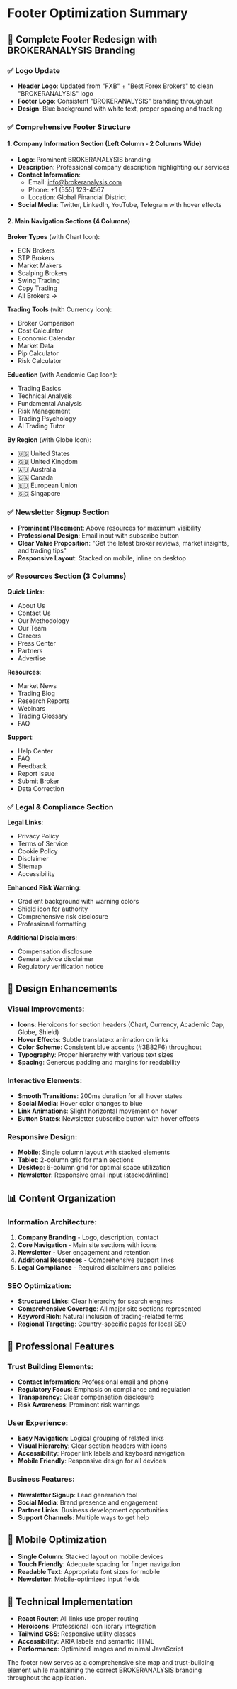 # Footer Optimization Summary

## 🎯 Complete Footer Redesign with BROKERANALYSIS Branding

### ✅ **Logo Update**
- **Header Logo**: Updated from "FXB" + "Best Forex Brokers" to clean "BROKERANALYSIS" logo
- **Footer Logo**: Consistent "BROKERANALYSIS" branding throughout
- **Design**: Blue background with white text, proper spacing and tracking

### ✅ **Comprehensive Footer Structure**

#### **1. Company Information Section** (Left Column - 2 Columns Wide)
- **Logo**: Prominent BROKERANALYSIS branding
- **Description**: Professional company description highlighting our services
- **Contact Information**:
  - Email: info@brokeranalysis.com
  - Phone: +1 (555) 123-4567
  - Location: Global Financial District
- **Social Media**: Twitter, LinkedIn, YouTube, Telegram with hover effects

#### **2. Main Navigation Sections** (4 Columns)

**Broker Types** (with Chart Icon):
- ECN Brokers
- STP Brokers
- Market Makers
- Scalping Brokers
- Swing Trading
- Copy Trading
- All Brokers →

**Trading Tools** (with Currency Icon):
- Broker Comparison
- Cost Calculator
- Economic Calendar
- Market Data
- Pip Calculator
- Risk Calculator

**Education** (with Academic Cap Icon):
- Trading Basics
- Technical Analysis
- Fundamental Analysis
- Risk Management
- Trading Psychology
- AI Trading Tutor

**By Region** (with Globe Icon):
- 🇺🇸 United States
- 🇬🇧 United Kingdom
- 🇦🇺 Australia
- 🇨🇦 Canada
- 🇪🇺 European Union
- 🇸🇬 Singapore

### ✅ **Newsletter Signup Section**
- **Prominent Placement**: Above resources for maximum visibility
- **Professional Design**: Email input with subscribe button
- **Clear Value Proposition**: "Get the latest broker reviews, market insights, and trading tips"
- **Responsive Layout**: Stacked on mobile, inline on desktop

### ✅ **Resources Section** (3 Columns)

**Quick Links**:
- About Us
- Contact Us
- Our Methodology
- Our Team
- Careers
- Press Center
- Partners
- Advertise

**Resources**:
- Market News
- Trading Blog
- Research Reports
- Webinars
- Trading Glossary
- FAQ

**Support**:
- Help Center
- FAQ
- Feedback
- Report Issue
- Submit Broker
- Data Correction

### ✅ **Legal & Compliance Section**

**Legal Links**:
- Privacy Policy
- Terms of Service
- Cookie Policy
- Disclaimer
- Sitemap
- Accessibility

**Enhanced Risk Warning**:
- Gradient background with warning colors
- Shield icon for authority
- Comprehensive risk disclosure
- Professional formatting

**Additional Disclaimers**:
- Compensation disclosure
- General advice disclaimer
- Regulatory verification notice

## 🎨 **Design Enhancements**

### **Visual Improvements**:
- **Icons**: Heroicons for section headers (Chart, Currency, Academic Cap, Globe, Shield)
- **Hover Effects**: Subtle translate-x animation on links
- **Color Scheme**: Consistent blue accents (#3B82F6) throughout
- **Typography**: Proper hierarchy with various text sizes
- **Spacing**: Generous padding and margins for readability

### **Interactive Elements**:
- **Smooth Transitions**: 200ms duration for all hover states
- **Social Media**: Hover color changes to blue
- **Link Animations**: Slight horizontal movement on hover
- **Button States**: Newsletter subscribe button with hover effects

### **Responsive Design**:
- **Mobile**: Single column layout with stacked elements
- **Tablet**: 2-column grid for main sections
- **Desktop**: 6-column grid for optimal space utilization
- **Newsletter**: Responsive email input (stacked/inline)

## 📊 **Content Organization**

### **Information Architecture**:
1. **Company Branding** - Logo, description, contact
2. **Core Navigation** - Main site sections with icons
3. **Newsletter** - User engagement and retention
4. **Additional Resources** - Comprehensive support links
5. **Legal Compliance** - Required disclaimers and policies

### **SEO Optimization**:
- **Structured Links**: Clear hierarchy for search engines
- **Comprehensive Coverage**: All major site sections represented
- **Keyword Rich**: Natural inclusion of trading-related terms
- **Regional Targeting**: Country-specific pages for local SEO

## 🚀 **Professional Features**

### **Trust Building Elements**:
- **Contact Information**: Professional email and phone
- **Regulatory Focus**: Emphasis on compliance and regulation
- **Transparency**: Clear compensation disclosure
- **Risk Awareness**: Prominent risk warnings

### **User Experience**:
- **Easy Navigation**: Logical grouping of related links
- **Visual Hierarchy**: Clear section headers with icons
- **Accessibility**: Proper link labels and keyboard navigation
- **Mobile Friendly**: Responsive design for all devices

### **Business Features**:
- **Newsletter Signup**: Lead generation tool
- **Social Media**: Brand presence and engagement
- **Partner Links**: Business development opportunities
- **Support Channels**: Multiple ways to get help

## 📱 **Mobile Optimization**

- **Single Column**: Stacked layout on mobile devices
- **Touch Friendly**: Adequate spacing for finger navigation
- **Readable Text**: Appropriate font sizes for mobile
- **Newsletter**: Mobile-optimized input fields

## 🔧 **Technical Implementation**

- **React Router**: All links use proper routing
- **Heroicons**: Professional icon library integration
- **Tailwind CSS**: Responsive utility classes
- **Accessibility**: ARIA labels and semantic HTML
- **Performance**: Optimized images and minimal JavaScript

The footer now serves as a comprehensive site map and trust-building element while maintaining the correct BROKERANALYSIS branding throughout the application.